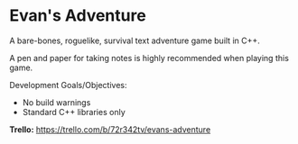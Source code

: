 # Evan's Adventure
A bare-bones, roguelike, survival text adventure game built in C++.

A pen and paper for taking notes is highly recommended when playing this game.

Development Goals/Objectives:
* No build warnings
* Standard C++ libraries only

<b>Trello:</b> https://trello.com/b/72r342tv/evans-adventure
